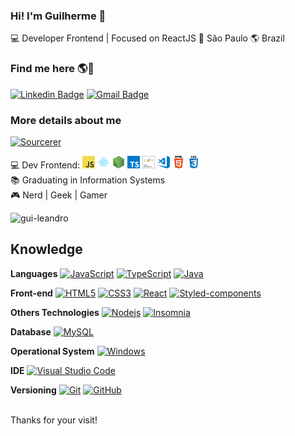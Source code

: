### Hi! I'm Guilherme 👋

💻 Developer Frontend | Focused on ReactJS 🏡 São Paulo 🌎 Brazil

### Find me here 🌎💬

[![Linkedin Badge](https://img.shields.io/badge/-LinkedIn-blue?style=flat-square&logo=Linkedin&logoColor=white&link=https://www.linkedin.com/in/guirdy1/)](https://www.linkedin.com/in/guirdy1/)
[![Gmail Badge](https://img.shields.io/badge/-Gmail-c14438?style=flat-square&logo=Gmail&logoColor=white&link=mailto:guilherme.gl1997@gmail.com)](mailto:guilherme.gl1997@gmail.com)


### More details about me

[![Sourcerer](https://img.shields.io/badge/Sourcerer-Perfil-brightgreen)](https://sourcerer.io/gui-leandro)

💻 Dev Frontend: 
<code><img height="20" src="https://raw.githubusercontent.com/github/explore/80688e429a7d4ef2fca1e82350fe8e3517d3494d/topics/javascript/javascript.png"></code>
<code><img height="20" src="https://raw.githubusercontent.com/github/explore/80688e429a7d4ef2fca1e82350fe8e3517d3494d/topics/react/react.png"></code>
<code><img height="20" src="https://raw.githubusercontent.com/github/explore/80688e429a7d4ef2fca1e82350fe8e3517d3494d/topics/nodejs/nodejs.png"></code>
<code><img height="20" src="https://raw.githubusercontent.com/github/explore/80688e429a7d4ef2fca1e82350fe8e3517d3494d/topics/typescript/typescript.png"></code>
<code><img height="20" src="https://raw.githubusercontent.com/github/explore/80688e429a7d4ef2fca1e82350fe8e3517d3494d/topics/styled-components/styled-components.png"></code>
<code><img height="20" src="https://raw.githubusercontent.com/github/explore/80688e429a7d4ef2fca1e82350fe8e3517d3494d/topics/visual-studio-code/visual-studio-code.png"></code>
<code><img height="20" src="https://raw.githubusercontent.com/github/explore/80688e429a7d4ef2fca1e82350fe8e3517d3494d/topics/html/html.png"></code>
<code><img height="20" src="https://raw.githubusercontent.com/github/explore/80688e429a7d4ef2fca1e82350fe8e3517d3494d/topics/css/css.png"></code><br>
📚 Graduating in Information Systems<br>
🎮 Nerd | Geek | Gamer<br>

<img src="https://github-readme-stats.vercel.app/api?username=gui-leandro&show_icons=true" alt="gui-leandro" />

## Knowledge

**Languages**
[![JavaScript](https://img.shields.io/badge/-JavaScript-black?style=flat-square&logo=javascript&link=https://github.com/gui-leandro/)](https://github.com/gui-leandro/)
[![TypeScript](https://img.shields.io/badge/-TypeScript-007ACC?style=flat-square&logo=typescript&link=https://github.com/gui-leandro/)](https://github.com/gui-leandro/)
[![Java](https://img.shields.io/badge/-Java-ff0000?style=flat-square&logo=Java&link=https://github.com/gui-leandro/)](https://github.com/gui-leandro/)

**Front-end**
[![HTML5](https://img.shields.io/badge/-HTML5-E34F26?style=flat-square&logo=html5&logoColor=white&link=https://github.com/gui-leandro/)](https://github.com/gui-leandro/)
[![CSS3](https://img.shields.io/badge/-CSS3-1572B6?style=flat-square&logo=css3&link=https://github.com/gui-leandro/)](https://github.com/gui-leandro/)
[![React](https://img.shields.io/badge/-React-black?style=flat-square&logo=react&link=https://github.com/gui-leandro/)](https://github.com/gui-leandro/)
[![Styled-components](https://img.shields.io/badge/-Styled%20Components-pink?style=flat-square&logo=styled-components)](https://github.com/gui-leandro/)

**Others Technologies**
[![Nodejs](https://img.shields.io/badge/-Nodejs-black?style=flat-square&logo=Node.js&link=https://github.com/gui-leandro/)](https://github.com/gui-leandro/)
[![Insomnia](https://img.shields.io/badge/-Insomnia-5849BE?style=flat-square&logo=Insomnia&link=https://github.com/gui-leandro/)](https://github.com/gui-leandro/)

**Database**
[![MySQL](https://img.shields.io/badge/-MySQL-a0c4db?style=flat-square&logo=mysql&link=https://github.com/gui-leandro/)](https://github.com/gui-leandro/)

**Operational System**
[![Windows](https://img.shields.io/badge/-Windows-0078D6?style=flat-square&logo=Windows&link=https://github.com/gui-leandro/)](https://github.com/gui-leandro/)

**IDE**
[![Visual Studio Code](https://img.shields.io/badge/-Visual%20Studio%20Code-007ACC?style=flat-square&logo=VisualStudioCode&link=https://github.com/gui-leandro/)](https://github.com/gui-leandro/)

**Versioning**
[![Git](https://img.shields.io/badge/-Git-black?style=flat-square&logo=git&link=https://github.com/gui-leandro/)](https://github.com/gui-leandro/)
[![GitHub](https://img.shields.io/badge/-GitHub-181717?style=flat-square&logo=github&link=https://github.com/gui-leandro/)](https://github.com/gui-leandro/)

<br/>
Thanks for your visit!
</samp>
